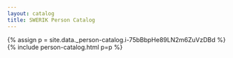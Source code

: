 ```yaml
---
layout: catalog
title: SWERIK Person Catalog
---
```

{% assign p = site.data._person-catalog.i-75bBbpHe89LN2m6ZuVzDBd %}
{% include person-catalog.html p=p %}

